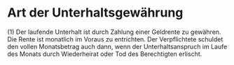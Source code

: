 # Art der Unterhaltsgewährung

(1) Der laufende Unterhalt ist durch Zahlung einer Geldrente zu gewähren. Die Rente ist monatlich im Voraus zu entrichten. Der Verpflichtete schuldet den vollen Monatsbetrag auch dann, wenn der Unterhaltsanspruch im Laufe des Monats durch Wiederheirat oder Tod des Berechtigten erlischt.